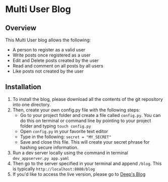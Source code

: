 # Multi User Blog

## Overview
This Multi User blog allows the following:
* A person to register as a valid user
* Write posts once registered as a user
* Edit and Delete posts created by the user
* Read and comment on all posts by all users
* Like posts not created by the user

## Installation
1. To install the blog, please download all the contents of the git repository into one directory.
2. Then, create your own config.py file with the following steps:
	* Go to your project folder and create a file called `config.py`.  You can do this on
	terminal or command line by pointing to your project folder and typing `touch config.py`
	* Open `config.py` in your favorite text editor
	* Type in the following:
	`secret = "MY_SECRET"`
	* Save and close this file.  This will create your secret phrase for hashing secure information.
2. Run a dev server locally using the command in terminal `dev_appserver.py app.yaml`
3. Then go to the server specified in your terminal and append `/blog`.  This is typically `http://localhost:8080/blog`
4. If you'd like to access the live version, please go to [Deep's Blog](https://udacity-project-deepanjan.appspot.com/blog/)